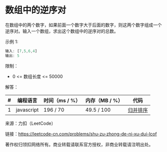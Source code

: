 # 数组中的逆序对

在数组中的两个数字，如果前面一个数字大于后面的数字，则这两个数字组成一个逆序对。输入一个数组，求出这个数组中的逆序对的总数。

示例 1:

``` javascript
输入: [7,5,6,4]
输出: 5
```

限制：

- 0 <= 数组长度 <= 50000

解答：

**#**|**编程语言**|**时间（ms / %）**|**内存（MB / %）**|**代码**
--|--|--|--|--
1|javascript|196 / 70|49.5 / 100|[归并排序](./javascript/ac_v1.js)

来源：力扣（LeetCode）

链接：https://leetcode-cn.com/problems/shu-zu-zhong-de-ni-xu-dui-lcof

著作权归领扣网络所有。商业转载请联系官方授权，非商业转载请注明出处。
